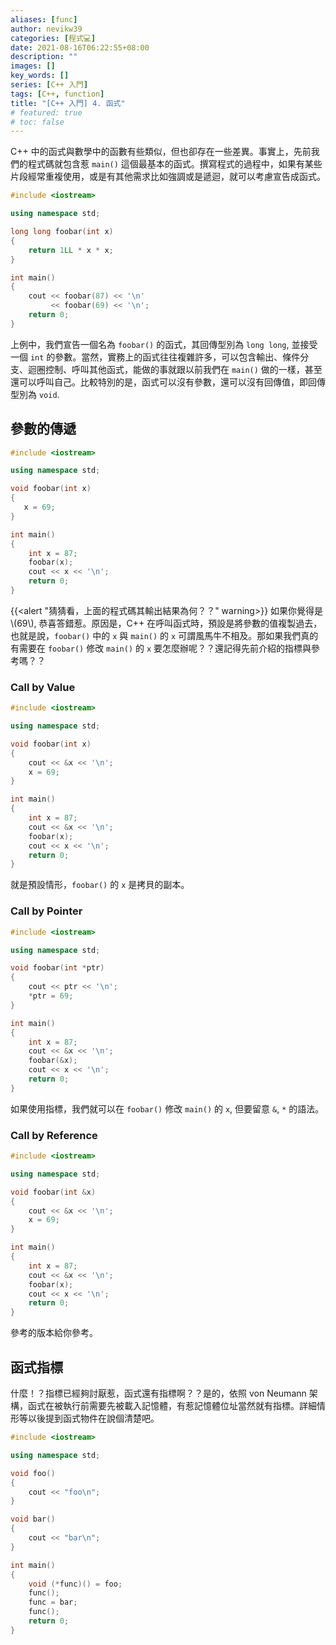 ```yaml
---
aliases: [func]
author: nevikw39
categories: [程式💻]
date: 2021-08-16T06:22:55+08:00
description: ""
images: []
key_words: []
series: [C++ 入門]
tags: [C++, function]
title: "[C++ 入門] 4. 函式"
# featured: true
# toc: false
---
```


C++ 中的函式與數學中的函數有些類似，但也卻存在一些差異。事實上，先前我們的程式碼就包含惹 `main()` 這個最基本的函式。撰寫程式的過程中，如果有某些片段經常重複使用，或是有其他需求比如強調或是遞迴，就可以考慮宣告成函式。
```cpp
#include <iostream>

using namespace std;

long long foobar(int x)
{
    return 1LL * x * x;
}

int main()
{
    cout << foobar(87) << '\n'
         << foobar(69) << '\n';
    return 0;
}
```
上例中，我們宣告一個名為 `foobar()` 的函式，其回傳型別為 `long long`, 並接受一個 `int` 的參數。當然，實務上的函式往往複雜許多，可以包含輸出、條件分支、迴圈控制、呼叫其他函式，能做的事就跟以前我們在 `main()` 做的一樣，甚至還可以呼叫自己。比較特別的是，函式可以沒有參數，還可以沒有回傳值，即回傳型別為 `void`.

## 參數的傳遞

```cpp
#include <iostream>

using namespace std;

void foobar(int x)
{
   x = 69;
}

int main()
{
    int x = 87;
    foobar(x);
    cout << x << '\n';
    return 0;
}
```
{{<alert "猜猜看，上面的程式碼其輸出結果為何？？" warning>}}
如果你覺得是 \\(69\\), 恭喜答錯惹。原因是，C++ 在呼叫函式時，預設是將參數的值複製過去，也就是說，`foobar()` 中的 `x` 與 `main()` 的 `x` 可謂風馬牛不相及。那如果我們真的有需要在 `foobar()` 修改 `main()` 的 `x` 要怎麼辦呢？？還記得先前介紹的指標與參考嗎？？

### Call by Value

```cpp
#include <iostream>

using namespace std;

void foobar(int x)
{
    cout << &x << '\n';
    x = 69;
}

int main()
{
    int x = 87;
    cout << &x << '\n';
    foobar(x);
    cout << x << '\n';
    return 0;
}
```
就是預設情形，`foobar()` 的 `x` 是拷貝的副本。

### Call by Pointer

```cpp
#include <iostream>

using namespace std;

void foobar(int *ptr)
{
    cout << ptr << '\n';
    *ptr = 69;
}

int main()
{
    int x = 87;
    cout << &x << '\n';
    foobar(&x);
    cout << x << '\n';
    return 0;
}
```
如果使用指標，我們就可以在 `foobar()` 修改 `main()` 的 `x`, 但要留意 `&`, `*` 的語法。

### Call by Reference

```cpp
#include <iostream>

using namespace std;

void foobar(int &x)
{
    cout << &x << '\n';
    x = 69;
}

int main()
{
    int x = 87;
    cout << &x << '\n';
    foobar(x);
    cout << x << '\n';
    return 0;
}
```
參考的版本給你參考。

## 函式指標

什麼！？指標已經夠討厭惹，函式還有指標啊？？是的，依照 von Neumann 架構，函式在被執行前需要先被載入記憶體，有惹記憶體位址當然就有指標。詳細情形等以後提到函式物件在說個清楚吧。

```cpp
#include <iostream>

using namespace std;

void foo()
{
    cout << "foo\n";
}

void bar()
{
    cout << "bar\n";
}

int main()
{
    void (*func)() = foo;
    func();
    func = bar;
    func();
    return 0;
}
```
